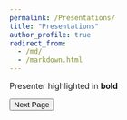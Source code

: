 ```yaml
---
permalink: /Presentations/
title: "Presentations"
author_profile: true
redirect_from: 
  - /md/
  - /markdown.html
---
```


Presenter highlighted in **bold**

<div id="presentations-container">
  <!-- Content will be dynamically added here -->
</div>

<script>
  // Define the presentations data
  const presentations = [
    {
      year: 2023,
      presentations: [
        "**Xu Gao**.  Epidemiology of air pollution and human aging: preliminary findings – The 7th Conference on Environmental Health Risks and Prevention and Control of New Environmental Pollutants, Zhengzhou, China, May 2023. **[Oral]**",
        "**Xu Gao**.  Short-term PM2.5 exposure and epigenetic aging: a quasi-experimental study – The 7th Conference on Environmental Health Risks and Prevention and Control of New Environmental Pollutants, Zhengzhou, China, May 2023. **[Oral]**",
        "**Xu Gao**.  Short-term PM2.5 exposure and epigenetic aging: a quasi-experimental study – The 7th Asian Congress on Environmental Mutagens, Qingdao, China, May 2023. **[Oral]**"
      ]
    },
    {
      year: 2022,
      presentations: [
        "**Xu Gao**.  Data processing of cardiometabolic multimorbidity and study findings – The 33rd Great Wall International Congress of Cardiology / Asia Heart Society Congress 2022, Online Virtual, October 2022. **[Oral]**",
        "**Xu Gao**.  Role of sleep quality in the acceleration of biological aging and its potential for preventive interaction on air pollution insults: Findings from the UK Biobank cohort– International Society of Environmental Epidemiology 2022 Conference, Athence, Greece, September 2022. **[Oral]**",
        "**Xu Gao**.  Preliminary findings on the associations of air pollution with elderly health and relevant interventions – Environment and Health Academic Conference 2021-2022, Lanzhou, China, July 2022. **[Oral]**"
      ]
    },
    {
      year: 2021,
      presentations: [
        "**Xu Gao**.  Short-term air pollution, cognitive performance and nonsteroidal anti-inflammatory drug use in the Veterans Affairs Normative Aging Study– China 27th Conference on Atmospheric Environment Science and Technology, Online Virtual, November 2021. **[Oral]**",
        "**Xu Gao**.  Epidemiological findings on environmental aging – China Conference on Environment and Health 2021, Chengdu, China, October 2021. **[Keynote speaker & Session Chair]**",
        "**Xu Gao**.  Short-term PM2.5 exposure and epigenetic aging: a quasi-experimental study in young healthy adults – Beijing Conference and Exhibition on Instrumental Analysis, Beijing, China, September 2021. **[Keynote speaker]**",
        "**Xu Gao**.  Environmental risk factors for chronic kidney disease – International Society of Environmental Epidemiology 2021 Conference, Online Virtual, August 2021. **[Session Chair]**",
        "**Xu Gao**.  Short-term exposure to PM2.5 and epigenetic aging: a quasi-experimental study – International Society of Environmental Epidemiology 2021 Conference, Online Virtual, August 2021. **[Session Chair]**"
      ]
    }
  ];

  // Function to generate HTML for presentations
  function generatePresentationsHTML(year, presentations) {
    let html = `<h2>${year}</h2>`;
    presentations.forEach(presentation => {
      html += `<p>${presentation}</p>`;
    });
    return html;
  }

  // Function to display presentations based on current page
  function displayPresentations(page) {
    const presentationsPerPage = 1;
    const startIndex = (page - 1) * presentationsPerPage;
    const endIndex = startIndex + presentationsPerPage;
    
    let html = '';
    for (let i = startIndex; i < endIndex && i < presentations.length; i++) {
      html += generatePresentationsHTML(presentations[i].year, presentations[i].presentations);
    }
    
    document.getElementById('presentations-container').innerHTML = html;
  }

  // Initial page to display
  let currentPage = 1;
  displayPresentations(currentPage);

  // Function to go to the next page
  function nextPage() {
    currentPage++;
    displayPresentations(currentPage);
    window.scrollTo(0, 0); // Scroll to top after changing page
  }

  // Add event listener to next page button
  document.getElementById('next-page-button').addEventListener('click', nextPage);
</script>

<!-- Next Page Button -->
<button id="next-page-button">Next Page</button>

